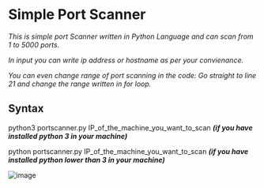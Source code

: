 # Simple Port Scanner

*This is simple port Scanner written in Python Language and can scan from 1 to 5000 ports.*

*In input you can write ip address or hostname as per your convienance.* 

*You can even change range of port scanning in the code: Go straight to line 21 and change the range written in for loop.*

## Syntax
python3 portscanner.py IP_of_the_machine_you_want_to_scan ***(if you have installed python 3 in your machine)***

python portscanner.py IP_of_the_machine_you_want_to_scan ***(if you have installed python lower than 3 in your machine)***


![image](https://user-images.githubusercontent.com/86824260/136022648-a66a195d-4f3d-4957-9823-ed43fd441a09.png)
